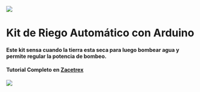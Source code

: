![](https://zacetrex.com/wp-content/uploads/2025/02/Zacetrex-Logo-vert-celeste2-scaled.webp)

#  Kit de Riego Automático con Arduino

#### Este kit sensa cuando la tierra esta seca para luego bombear agua y permite regular la potencia de bombeo.

#### Tutorial Completo en [Zacetrex](http://zacetrex.com)

![](https://zacetrex.com/wp-content/uploads/2025/03/Kit-de-Riego-Regulable.png)
